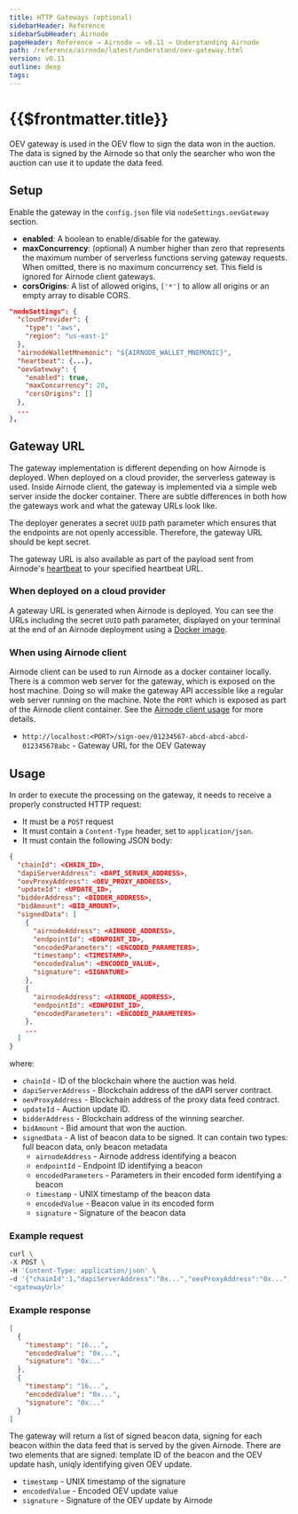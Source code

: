```yaml
---
title: HTTP Gateways (optional)
sidebarHeader: Reference
sidebarSubHeader: Airnode
pageHeader: Reference → Airnode → v0.11 → Understanding Airnode
path: /reference/airnode/latest/understand/oev-gateway.html
version: v0.11
outline: deep
tags:
---
```


<VersionWarning/>

<PageHeader/>

<SearchHighlight/>

# {{$frontmatter.title}}

OEV gateway is used in the OEV flow to sign the data won in the auction. The
data is signed by the Airnode so that only the searcher who won the auction can
use it to update the data feed.

## Setup

Enable the gateway in the `config.json` file via `nodeSettings.oevGateway`
section.

- **enabled**: A boolean to enable/disable for the gateway.
- **maxConcurrency**: (optional) A number higher than zero that represents the
  maximum number of serverless functions serving gateway requests. When omitted,
  there is no maximum concurrency set. This field is ignored for Airnode client
  gateways.
- **corsOrigins**: A list of allowed origins, `['*']` to allow all origins or an
  empty array to disable CORS.

```json
"nodeSettings": {
  "cloudProvider": {
    "type": "aws",
    "region": "us-east-1"
  },
  "airnodeWalletMnemonic": "${AIRNODE_WALLET_MNEMONIC}",
  "heartbeat": {...},
  "oevGateway": {
    "enabled": true,
    "maxConcurrency": 20,
    "corsOrigins": []
  },
  ...
},
```

## Gateway URL

The gateway implementation is different depending on how Airnode is deployed.
When deployed on a cloud provider, the serverless gateway is used. Inside
Airnode client, the gateway is implemented via a simple web server inside the
docker container. There are subtle differences in both how the gateways work and
what the gateway URLs look like.

The deployer generates a secret `UUID` path parameter which ensures that the
endpoints are not openly accessible. Therefore, the gateway URL should be kept
secret.

The gateway URL is also available as part of the payload sent from Airnode's
[heartbeat](./heartbeat.md) to your specified heartbeat URL.

### When deployed on a cloud provider

A gateway URL is generated when Airnode is deployed. You can see the URLs
including the secret `UUID` path parameter, displayed on your terminal at the
end of an Airnode deployment using a [Docker image](../../docker/).

### When using Airnode client

Airnode client can be used to run Airnode as a docker container locally. There
is a common web server for the gateway, which is exposed on the host machine.
Doing so will make the gateway API accessible like a regular web server running
on the machine. Note the `PORT` which is exposed as part of the Airnode client
container. See the [Airnode client usage](../../docker/client-image.md#usage)
for more details.

- `http://localhost:<PORT>/sign-oev/01234567-abcd-abcd-abcd-012345678abc` -
  Gateway URL for the OEV Gateway

## Usage

In order to execute the processing on the gateway, it needs to receive a
properly constructed HTTP request:

- It must be a `POST` request
- It must contain a `Content-Type` header, set to `application/json`.
- It must contain the following JSON body:

```json
{
  "chainId": <CHAIN_ID>,
  "dapiServerAddress": <DAPI_SERVER_ADDRESS>,
  "oevProxyAddress": <OEV_PROXY_ADDRESS>,
  "updateId": <UPDATE_ID>,
  "bidderAddress": <BIDDER_ADDRESS>,
  "bidAmount": <BID_AMOUNT>,
  "signedData": [
    {
      "airnodeAddress": <AIRNODE_ADDRESS>,
      "endpointId": <EDNPOINT_ID>,
      "encodedParameters": <ENCODED_PARAMETERS>,
      "timestamp": <TIMESTAMP>,
      "encodedValue": <ENCODED_VALUE>,
      "signature": <SIGNATURE>
    },
    {
      "airnodeAddress": <AIRNODE_ADDRESS>,
      "endpointId": <EDNPOINT_ID>,
      "encodedParameters": <ENCODED_PARAMETERS>
    },
    ...
  ]
}
```

where:

- `chainId` - ID of the blockchain where the auction was held.
- `dapiServerAddress` - Blockchain address of the dAPI server contract.
- `oevProxyAddress` - Blockchain address of the proxy data feed contract.
- `updateId` - Auction update ID.
- `bidderAddress` - Blockchain address of the winning searcher.
- `bidAmount` - Bid amount that won the auction.
- `signedData` - A list of beacon data to be signed. It can contain two types:
  full beacon data, only beacon metadata
  - `airnodeAddress` - Airnode address identifying a beacon
  - `endpointId` - Endpoint ID identifying a beacon
  - `encodedParameters` - Parameters in their encoded form identifying a beacon
  - `timestamp` - UNIX timestamp of the beacon data
  - `encodedValue` - Beacon value in its encoded form
  - `signature` - Signature of the beacon data

### Example request

```sh
curl \
-X POST \
-H 'Content-Type: application/json' \
-d '{"chainId":1,"dapiServerAddress":"0x...","oevProxyAddress":"0x...","updateId":"0x...","bidderAddress":"0x...","bidAmount":"0x...","signedData":[{"airnodeAddress":"0x...","endpointId":"0x...","encodedParameters":"0x...","timestamp":"16...","encodedValue":"0x...","signature":"0x..."},{"airnodeAddress":"0x...","endpointId":"0x...","encodedParameters":"0x..."}]}' \
'<gatewayUrl>'
```

### Example response

```json
[
  {
    "timestamp": "16...",
    "encodedValue": "0x...",
    "signature": "0x..."
  },
  {
    "timestamp": "16...",
    "encodedValue": "0x...",
    "signature": "0x..."
  }
]
```

The gateway will return a list of signed beacon data, signing for each beacon
within the data feed that is served by the given Airnode. There are two elements
that are signed: template ID of the beacon and the OEV update hash, uniqly
identifying given OEV update.

- `timestamp` - UNIX timestamp of the signature
- `encodedValue` - Encoded OEV update value
- `signature` - Signature of the OEV update by Airnode
